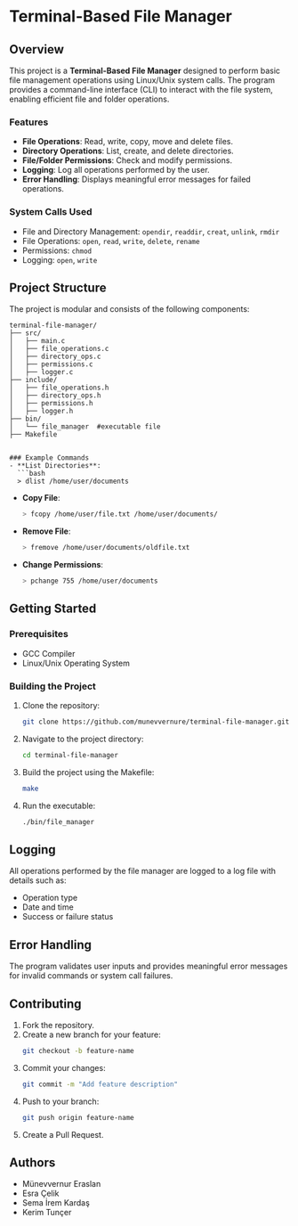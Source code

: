 # Terminal-Based File Manager

## Overview
This project is a **Terminal-Based File Manager** designed to perform basic file management operations using Linux/Unix system calls. The program provides a command-line interface (CLI) to interact with the file system, enabling efficient file and folder operations.

### Features
- **File Operations**: Read, write, copy, move and delete files.
- **Directory Operations**: List, create, and delete directories.
- **File/Folder Permissions**: Check and modify permissions.
- **Logging**: Log all operations performed by the user.
- **Error Handling**: Displays meaningful error messages for failed operations.

### System Calls Used
- File and Directory Management: `opendir`, `readdir`, `creat`, `unlink`, `rmdir`
- File Operations: `open`, `read`, `write`, `delete`, `rename`
- Permissions: `chmod`
- Logging: `open`, `write`

## Project Structure
The project is modular and consists of the following components:

```
terminal-file-manager/
├── src/
│   ├── main.c
│   ├── file_operations.c
│   ├── directory_ops.c
│   ├── permissions.c
│   ├── logger.c
├── include/
│   ├── file_operations.h
│   ├── directory_ops.h
│   ├── permissions.h
│   ├── logger.h
├── bin/
│   └── file_manager  #executable file
├── Makefile


### Example Commands
- **List Directories**:
  ```bash
  > dlist /home/user/documents
  ```
- **Copy File**:
  ```bash
  > fcopy /home/user/file.txt /home/user/documents/
  ```
- **Remove File**:
  ```bash
  > fremove /home/user/documents/oldfile.txt
  ```
- **Change Permissions**:
  ```bash
  > pchange 755 /home/user/documents
  ```

## Getting Started

### Prerequisites
- GCC Compiler
- Linux/Unix Operating System

### Building the Project
1. Clone the repository:
   ```bash
   git clone https://github.com/munevvernure/terminal-file-manager.git
   ```
2. Navigate to the project directory:
   ```bash
   cd terminal-file-manager
   ```
3. Build the project using the Makefile:
   ```bash
   make
   ```
4. Run the executable:
   ```bash
   ./bin/file_manager
   ```

## Logging
All operations performed by the file manager are logged to a log file with details such as:
- Operation type
- Date and time
- Success or failure status

## Error Handling
The program validates user inputs and provides meaningful error messages for invalid commands or system call failures.

## Contributing
1. Fork the repository.
2. Create a new branch for your feature:
   ```bash
   git checkout -b feature-name
   ```
3. Commit your changes:
   ```bash
   git commit -m "Add feature description"
   ```
4. Push to your branch:
   ```bash
   git push origin feature-name
   ```
5. Create a Pull Request.


## Authors
- Münevvernur Eraslan
- Esra Çelik
- Sema İrem Kardaş
- Kerim Tunçer


